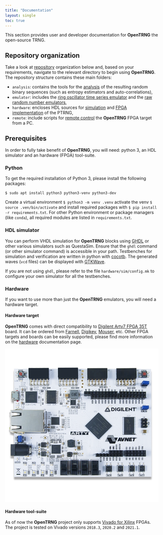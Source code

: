 ```yaml
---
title: "Documentation"
layout: single
toc: true
---
```


This section provides user and developer documentation for **OpenTRNG** the open-source TRNG.

## Repository organization

Take a look at [repository](https://github.com/opentrng/ptrng) organization below and, based on your requirements, navigate to the relevant directory to begin using **OpenTRNG**. The repository structure contains these main folders:

* `analysis`: contains the tools for the [analysis](analysis/#analyze-and-evaluate-outputs) of the resulting random binary sequences (such as entropy estimators and auto-correlations),
* `emulator`: includes the [ring oscillator time series emulator](emulator/#emulate-noisy-ring-oscillators) and the [raw random number emulators](emulator/#emulate-raw-random-numbers),
* `hardware`: encloses HDL sources for [simulation](hardware/#simulate-hdl-sources) and [FPGA implementation](hardware/#compile-for-fpga) of the PTRNG,
* `remote`: include scripts for [remote control](remote) the **OpenTRNG** FPGA target from a PC.

## Prerequisites

In order to fully take benefit of **OpenTRNG**, you will need: python 3, an HDL simulator and an hardware (FPGA) tool-suite.

### Python

To get the required installation of Python 3, please install the following packages:

```
$ sudo apt install python3 python3-venv python3-dev
```

Create a virtual environment `$ python3 -m venv .venv` activate the venv `$ source .ven/bin/activate` and install required packages with `$ pip install -r requirements.txt`. For other Python environment or package managers (like `conda`), all required modules are listed in `requirements.txt`.

### HDL simulator

You can perform VHDL simulation for **OpenTRNG** blocks using [GHDL](https://github.com/ghdl/ghdl) or other various simulators such as QuestaSim. Ensure that the `ghdl` command (or other simulator command) is accessible in your path. Testbenches for simulation and verification are written in python with [cocotb](https://www.cocotb.org). The generated waves (`vcd` files) can be displayed with [GTKWave](https://sourceforge.net/projects/gtkwave).

If you are not using `ghdl`, please refer to the file `hardware/sim/config.mk` to configure your own simulator for all the testbenches.

### Hardware

If you want to use more than just the **OpenTRNG** emulators, you will need a hardware target.

#### Hardware target

**OpenTRNG** comes with direct compatibility to [Digilent Arty7 FPGA 35T](https://digilent.com/reference/programmable-logic/arty-a7/start) board. It can be ordered from [Farnell](https://farnell.com), [Digikey](https://www.digikey.com), [Mouser](https://www.mouser.fr), etc. Other FPGA targets and boards can be easily supported, please find more information on the [hardware](hardware#fpga-targets) documentation page.

![image-center](/assets/images/arty7.png)

#### Hardware tool-suite

As of now the **OpenTRNG** project only supports [Vivado for Xilinx](https://www.xilinx.com) FPGAs. The project is tested on Vivado versions `2018.3`, `2020.2` and `2021.1`.
